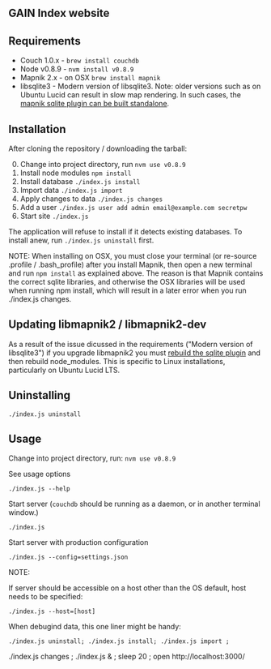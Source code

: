 GAIN Index website
------------------

Requirements
------------

- Couch 1.0.x - `brew install couchdb`
- Node v0.8.9 - `nvm install v0.8.9`
- Mapnik 2.x - on OSX `brew install mapnik`
- libsqlite3 - Modern version of libsqlite3. Note: older versions such as on Ubuntu Lucid can result in slow map rendering. In such cases, the [mapnik sqlite plugin can be built standalone](https://github.com/springmeyer/sqlite3-mapnik).

Installation
------------

After cloning the repository / downloading the tarball:

0. Change into project directory, run `nvm use v0.8.9`
1. Install node modules `npm install`
2. Install database `./index.js install`
3. Import data `./index.js import`
4. Apply changes to data `./index.js changes`
5. Add a user `./index.js user add admin email@example.com secretpw`
6. Start site `./index.js`

The application will refuse to install if it detects existing databases. To
install anew, run `./index.js uninstall` first.

NOTE: When installing on OSX, you must close your terminal (or re-source .profile / .bash_profile) after you install Mapnik, then open a new terminal and run `npm install` as explained above.  The reason is that Mapnik contains the correct sqlite libraries, and otherwise the OSX libraries will be used when running npm install, which will result in a later error when you run ./index.js changes.

Updating libmapnik2 / libmapnik2-dev
------------------------------------

As a result of the issue dicussed in the requirements ("Modern version of libsqlite3") if you upgrade libmapnik2 you must [rebuild the sqlite plugin](https://github.com/springmeyer/sqlite3-mapnik) and then rebuild node_modules.  This is specific to Linux installations, particularly on Ubuntu Lucid LTS.

Uninstalling
------------

    ./index.js uninstall

Usage
-----

Change into project directory, run:
  `nvm use v0.8.9`

See usage options

    ./index.js --help

Start server (`couchdb` should be running as a daemon, or in another terminal window.)

    ./index.js

Start server with production configuration

    ./index.js --config=settings.json

NOTE:

If server should be accessible on a host other than the OS default, host needs
to be specified:

    ./index.js --host=[host]

When debugind data, this one liner might be handy:

    ./index.js uninstall; ./index.js install; ./index.js import ;
./index.js changes ;  ./index.js & ; sleep 20 ; open http://localhost:3000/
